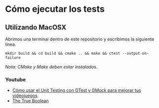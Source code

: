 # Cómo ejecutar los tests

## Utilizando MacOSX

Abrimos una terminal dentro de este repositorio y escribimos la siguiente línea.
```
mkdir build && cd build && cmake .. && make && ctest --output-on-failure
```

_Nota: CMake y Make deben estar instalados._


### Youtube
* [Cómo usar el Unit Testing con GTest y GMock para mejorar tus videojuegos](https://www.youtube.com/watch?v=L1rQTgZhIYI&t=70s)
* [The True Boolean](https://www.youtube.com/@The.TrueBoolean)



